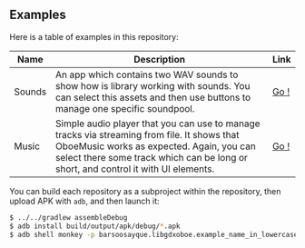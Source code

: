 ## Examples

Here is a table of examples in this repository:

| Name | Description | Link |
|------|-------------|------|
| Sounds | An app which  contains two WAV sounds to show how is library working with sounds. You can select this assets and then use buttons to manage one specific soundpool. | [Go !](./examples/sounds) |
| Music | Simple audio player that you can use to manage tracks via streaming from file. It shows that OboeMusic works as expected. Again, you can select there some track which can be long or short, and control it with UI elements. | [Go !](./examples/music) |

You can build each repository as a subproject within the repository, then upload APK with `adb`, and then launch it:

```bash
$ ../../gradlew assembleDebug
$ adb install build/output/apk/debug/*.apk
$ adb shell monkey -p barsoosayque.libgdxoboe.example_name_in_lowercase_here 1
```